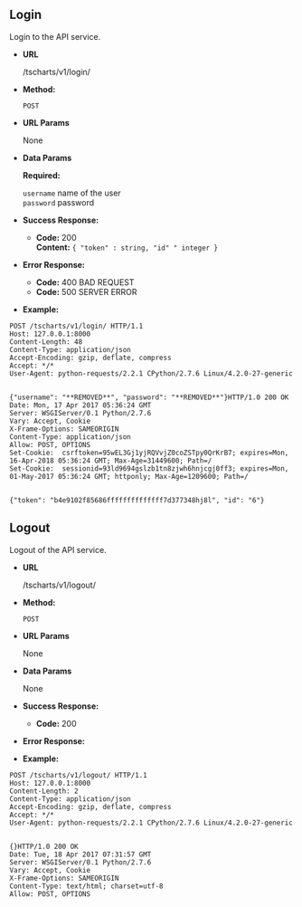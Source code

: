 **Login**
----
  Login to the API service.  

* **URL**

  /tscharts/v1/login/

* **Method:**

  `POST`
  
*  **URL Params**

   None

* **Data Params**

   **Required:**
 
   `username` name of the user<br />
   `password` password<br />

* **Success Response:**

  * **Code:** 200 <br />
    **Content:** `{ "token" : string, "id" " integer }`
 
* **Error Response:**

  * **Code:** 400 BAD REQUEST<br />
  * **Code:** 500 SERVER ERROR

* **Example:**

```
POST /tscharts/v1/login/ HTTP/1.1
Host: 127.0.0.1:8000
Content-Length: 48
Content-Type: application/json
Accept-Encoding: gzip, deflate, compress
Accept: */*
User-Agent: python-requests/2.2.1 CPython/2.7.6 Linux/4.2.0-27-generic


{"username": "**REMOVED**", "password": "**REMOVED**"}HTTP/1.0 200 OK
Date: Mon, 17 Apr 2017 05:36:24 GMT
Server: WSGIServer/0.1 Python/2.7.6
Vary: Accept, Cookie
X-Frame-Options: SAMEORIGIN
Content-Type: application/json
Allow: POST, OPTIONS
Set-Cookie:  csrftoken=95wEL3Gj1yjRQVvjZ0coZSTpy0QrKrB7; expires=Mon, 16-Apr-2018 05:36:24 GMT; Max-Age=31449600; Path=/
Set-Cookie:  sessionid=93ld9694gslzb1tn8zjwh6hnjcgj0ff3; expires=Mon, 01-May-2017 05:36:24 GMT; httponly; Max-Age=1209600; Path=/


{"token": "b4e9102f85686ffffffffffffff7d377348hj8l", "id": "6"}
```

**Logout**
----
  Logout of the API service.  

* **URL**

  /tscharts/v1/logout/

* **Method:**

  `POST`
  
*  **URL Params**

   None

* **Data Params**

   None

* **Success Response:**

  * **Code:** 200 <br />
 
* **Error Response:**

* **Example:**

```
POST /tscharts/v1/logout/ HTTP/1.1
Host: 127.0.0.1:8000
Content-Length: 2
Content-Type: application/json
Accept-Encoding: gzip, deflate, compress
Accept: */*
User-Agent: python-requests/2.2.1 CPython/2.7.6 Linux/4.2.0-27-generic


{}HTTP/1.0 200 OK
Date: Tue, 18 Apr 2017 07:31:57 GMT
Server: WSGIServer/0.1 Python/2.7.6
Vary: Accept, Cookie
X-Frame-Options: SAMEORIGIN
Content-Type: text/html; charset=utf-8
Allow: POST, OPTIONS
```
